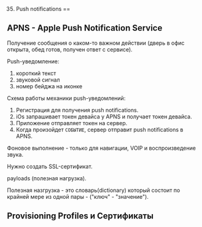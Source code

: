 35. Push notifications
==

## APNS - Apple Push Notification Service

Получение сообщения о каком-то важном действии (дверь в офис открыта, обед готов, получен ответ с сервисе).

Push-уведомление:
1. короткий текст
2. звуковой сигнал
3. номер бейджа на иконке


Cхема работы механики push-уведомлений:

1. Регистрация для получения push notifications.
2. iOs запрашивает токен девайса у APNS и получает токен девайса.
3. Приложение отправляет токен на сервер.
4. Когда произойдет `СОБЫТИЕ`, сервер отправит push notifications в APNS.

Фоновое выполнение - только для навигации, VOIP и воспроизведение звука.

Нужно создать SSL-сертификат.

payloads (полезная нагрузка).

Полезная назгрузка - это словарь(dictionary) который состоит по крайней мере из одной пары - ("ключ" - "значение").

## Provisioning Profiles и Сертификаты




















